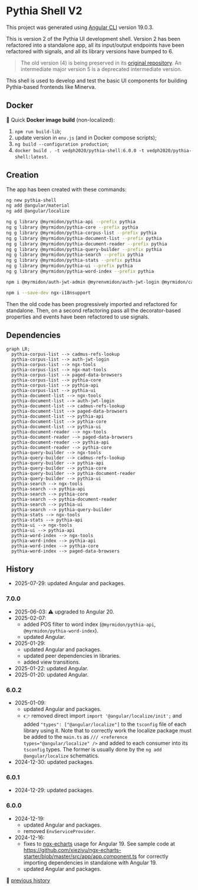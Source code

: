 # Pythia Shell V2

This project was generated using [Angular CLI](https://github.com/angular/angular-cli) version 19.0.3.

This is version 2 of the Pythia UI development shell. Version 2 has been refactored into a standalone app, all its input/output endpoints have been refactored with signals, and all its library versions have bumped to 6.

>The old version (4) is being preserved in its [original repository](https://github.com/vedph/pythia-shell). An intermediate major version 5 is a deprecated intermediate version.

This shell is used to develop and test the basic UI components for building Pythia-based frontends like Minerva.

## Docker

🐳 Quick **Docker image build** (non-localized):

1. `npm run build-lib`;
2. update version in `env.js` (and in Docker compose scripts);
3. `ng build --configuration production`;
4. `docker build . -t vedph2020/pythia-shell:6.0.0 -t vedph2020/pythia-shell:latest`.

## Creation

The app has been created with these commands:

```bash
ng new pythia-shell
ng add @angular/material
ng add @angular/localize

ng g library @myrmidon/pythia-api --prefix pythia
ng g library @myrmidon/pythia-core --prefix pythia
ng g library @myrmidon/pythia-corpus-list --prefix pythia
ng g library @myrmidon/pythia-document-list --prefix pythia
ng g library @myrmidon/pythia-document-reader --prefix pythia
ng g library @myrmidon/pythia-query-builder --prefix pythia
ng g library @myrmidon/pythia-search --prefix pythia
ng g library @myrmidon/pythia-stats --prefix pythia
ng g library @myrmidon/pythia-ui --prefix pythia
ng g library @myrmidon/pythia-word-index --prefix pythia

npm i @myrmidon/auth-jwt-admin @myrenvmidon/auth-jwt-login @myrmidon/cadmus-refs-lookup @myrmidon/ngx-tools @myrmidon/ngx-mat-tools @myrmidon/paged-data-browsers ngx-echarts ts-md5 --force

npm i --save-dev ngx-i18nsupport
```

Then the old code has been progressively imported and refactored for standalone. Then, on a second refactoring pass all the decorator-based properties and events have been refactored to use signals.

## Dependencies

```mermaid
graph LR;
  pythia-corpus-list --> cadmus-refs-lookup
  pythia-corpus-list --> auth-jwt-login
  pythia-corpus-list --> ngx-tools
  pythia-corpus-list --> ngx-mat-tools
  pythia-corpus-list --> paged-data-browsers
  pythia-corpus-list --> pythia-core
  pythia-corpus-list --> pythia-api
  pythia-corpus-list --> pythia-ui
  pythia-document-list --> ngx-tools
  pythia-document-list --> auth-jwt-login
  pythia-document-list --> cadmus-refs-lookup
  pythia-document-list --> paged-data-browsers
  pythia-document-list --> pythia-api
  pythia-document-list --> pythia-core
  pythia-document-list --> pythia-ui
  pythia-document-reader --> ngx-tools
  pythia-document-reader --> paged-data-browsers
  pythia-document-reader --> pythia-api
  pythia-document-reader --> pythia-core
  pythia-query-builder --> ngx-tools
  pythia-query-builder --> cadmus-refs-lookup
  pythia-query-builder --> pythia-api
  pythia-query-builder --> pythia-core
  pythia-query-builder --> pythia-document-reader
  pythia-query-builder --> pythia-ui
  pythia-search --> ngx-tools
  pythia-search --> pythia-api
  pythia-search --> pythia-core
  pythia-search --> pythia-document-reader
  pythia-search --> pythia-ui
  pythia-search --> pythia-query-builder
  pythia-stats --> ngx-tools
  pythia-stats --> pythia-api
  pythia-ui --> ngx-tools
  pythia-ui --> pythia-api
  pythia-word-index --> ngx-tools
  pythia-word-index --> pythia-api
  pythia-word-index --> pythia-core
  pythia-word-index --> paged-data-browsers
```

## History

- 2025-07-29: updated Angular and packages.

### 7.0.0

- 2025-06-03: ⚠️ upgraded to Angular 20.
- 2025-02-07:
  - added POS filter to word index (`@myrmidon/pythia-api`, `@myrmidon/pythia-word-index`).
  - updated Angular.
- 2025-01-29:
  - updated Angular and packages.
  - updated peer dependencies in libraries.
  - added view transitions.
- 2025-01-22: updated Angular.
- 2025-01-20: updated Angular.

### 6.0.2

- 2025-01-09:
  - updated Angular and packages.
  - 👉 removed direct import `import '@angular/localize/init';` and added `"types": ["@angular/localize"]` to the `tsconfig` file of each library using it. Note that to correctly work the localize package must be added to the `main.ts` as `/// <reference types="@angular/localize" />` and added to each consumer into its `tsconfig` types. The former is usually done by the `ng add @angular/localize` schematics.
- 2024-12-30: updated packages.

### 6.0.1

- 2024-12-29: updated packages.

### 6.0.0

- 2024-12-19:
  - updated Angular and packages.
  - removed `EnvServiceProvider`.
- 2024-12-16:
  - fixes to [ngx-echarts](https://github.com/xieziyu/ngx-echarts) usage for Angular 19. See sample code at <https://github.com/xieziyu/ngx-echarts-starter/blob/master/src/app/app.component.ts> for correctly importing dependencies in standalone with Angular 19.
  - updated Angular and packages.

📆 [previous history](https://github.com/vedph/pythia-shell)
